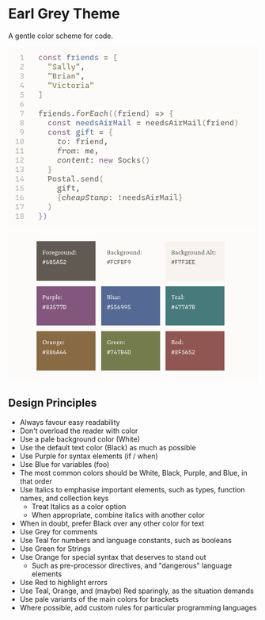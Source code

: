 # Earl Grey Theme

A gentle color scheme for code.

![Earl Grey demo with javascript code](./web/src/static/images/earl-grey-demo-1.png)
![Earl Grey color palette](./reference/earl-grey-palette.png)


## Design Principles

- Always favour easy readability
- Don't overload the reader with color
- Use a pale background color (White)
- Use the default text color (Black) as much as possible
- Use Purple for syntax elements (if / when)
- Use Blue for variables (foo)
- The most common colors should be White, Black, Purple, and Blue,
  in that order
- Use Italics to emphasise important elements, such as types,
  function names, and collection keys
  - Treat Italics as a color option
  - When appropriate, combine italics with another color
- When in doubt, prefer Black over any other color for text
- Use Grey for comments
- Use Teal for numbers and language constants, such as booleans
- Use Green for Strings
- Use Orange for special syntax that deserves to stand out
  - Such as pre-processor directives, and "dangerous" language elements
- Use Red to highlight errors
- Use Teal, Orange, and (maybe) Red sparingly, as the situation demands
- Use pale variants of the main colors for brackets
- Where possible, add custom rules for particular programming languages
